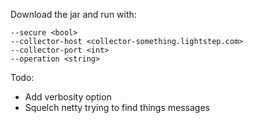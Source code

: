 Download the jar and run with:
```--access-token <access token>
--secure <bool>
--collector-host <collector-something.lightstep.com>
--collector-port <int>
--operation <string>
```

Todo:
* Add verbosity option
* Squelch netty trying to find things messages
